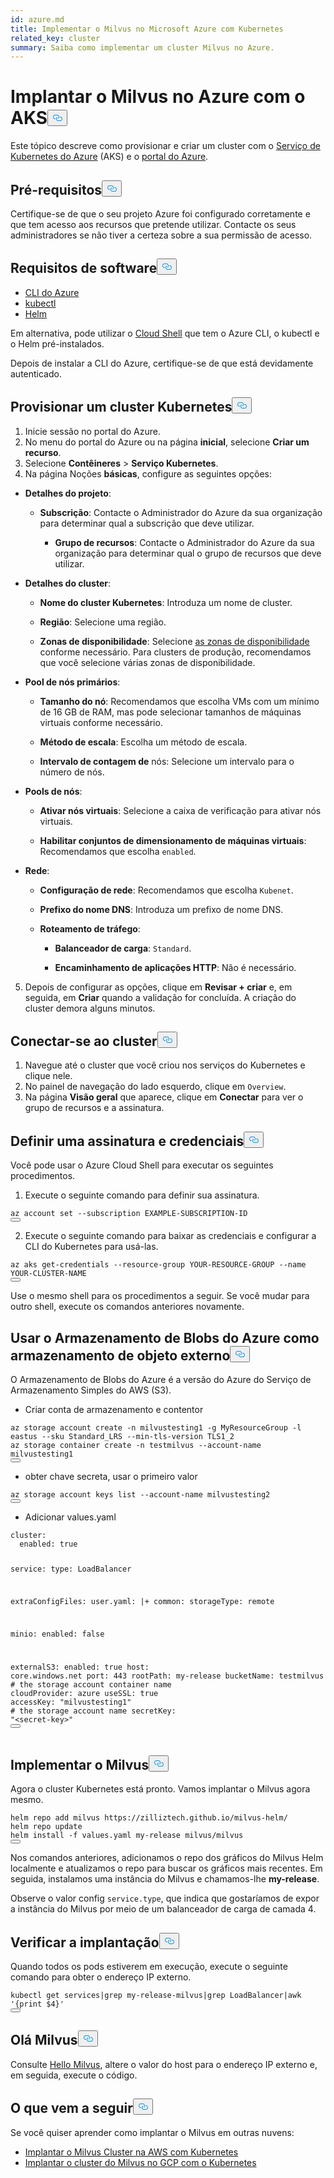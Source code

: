 ```yaml
---
id: azure.md
title: Implementar o Milvus no Microsoft Azure com Kubernetes
related_key: cluster
summary: Saiba como implementar um cluster Milvus no Azure.
---
```

<h1 id="Deploy-Milvus-on-Azure-with-AKS" class="common-anchor-header">Implantar o Milvus no Azure com o AKS<button data-href="#Deploy-Milvus-on-Azure-with-AKS" class="anchor-icon" translate="no">
      <svg translate="no"
        aria-hidden="true"
        focusable="false"
        height="20"
        version="1.1"
        viewBox="0 0 16 16"
        width="16"
      >
        <path
          fill="#0092E4"
          fill-rule="evenodd"
          d="M4 9h1v1H4c-1.5 0-3-1.69-3-3.5S2.55 3 4 3h4c1.45 0 3 1.69 3 3.5 0 1.41-.91 2.72-2 3.25V8.59c.58-.45 1-1.27 1-2.09C10 5.22 8.98 4 8 4H4c-.98 0-2 1.22-2 2.5S3 9 4 9zm9-3h-1v1h1c1 0 2 1.22 2 2.5S13.98 12 13 12H9c-.98 0-2-1.22-2-2.5 0-.83.42-1.64 1-2.09V6.25c-1.09.53-2 1.84-2 3.25C6 11.31 7.55 13 9 13h4c1.45 0 3-1.69 3-3.5S14.5 6 13 6z"
        ></path>
      </svg>
    </button></h1><p>Este tópico descreve como provisionar e criar um cluster com o <a href="https://azure.microsoft.com/en-us/services/kubernetes-service/#overview">Serviço de Kubernetes do Azure</a> (AKS) e o <a href="https://portal.azure.com">portal do Azure</a>.</p>
<h2 id="Prerequisites" class="common-anchor-header">Pré-requisitos<button data-href="#Prerequisites" class="anchor-icon" translate="no">
      <svg translate="no"
        aria-hidden="true"
        focusable="false"
        height="20"
        version="1.1"
        viewBox="0 0 16 16"
        width="16"
      >
        <path
          fill="#0092E4"
          fill-rule="evenodd"
          d="M4 9h1v1H4c-1.5 0-3-1.69-3-3.5S2.55 3 4 3h4c1.45 0 3 1.69 3 3.5 0 1.41-.91 2.72-2 3.25V8.59c.58-.45 1-1.27 1-2.09C10 5.22 8.98 4 8 4H4c-.98 0-2 1.22-2 2.5S3 9 4 9zm9-3h-1v1h1c1 0 2 1.22 2 2.5S13.98 12 13 12H9c-.98 0-2-1.22-2-2.5 0-.83.42-1.64 1-2.09V6.25c-1.09.53-2 1.84-2 3.25C6 11.31 7.55 13 9 13h4c1.45 0 3-1.69 3-3.5S14.5 6 13 6z"
        ></path>
      </svg>
    </button></h2><p>Certifique-se de que o seu projeto Azure foi configurado corretamente e que tem acesso aos recursos que pretende utilizar. Contacte os seus administradores se não tiver a certeza sobre a sua permissão de acesso.</p>
<h2 id="Software-requirements" class="common-anchor-header">Requisitos de software<button data-href="#Software-requirements" class="anchor-icon" translate="no">
      <svg translate="no"
        aria-hidden="true"
        focusable="false"
        height="20"
        version="1.1"
        viewBox="0 0 16 16"
        width="16"
      >
        <path
          fill="#0092E4"
          fill-rule="evenodd"
          d="M4 9h1v1H4c-1.5 0-3-1.69-3-3.5S2.55 3 4 3h4c1.45 0 3 1.69 3 3.5 0 1.41-.91 2.72-2 3.25V8.59c.58-.45 1-1.27 1-2.09C10 5.22 8.98 4 8 4H4c-.98 0-2 1.22-2 2.5S3 9 4 9zm9-3h-1v1h1c1 0 2 1.22 2 2.5S13.98 12 13 12H9c-.98 0-2-1.22-2-2.5 0-.83.42-1.64 1-2.09V6.25c-1.09.53-2 1.84-2 3.25C6 11.31 7.55 13 9 13h4c1.45 0 3-1.69 3-3.5S14.5 6 13 6z"
        ></path>
      </svg>
    </button></h2><ul>
<li><a href="https://docs.microsoft.com/en-us/cli/azure/install-azure-cli#install">CLI do Azure</a></li>
<li><a href="https://kubernetes.io/docs/tasks/tools/">kubectl</a></li>
<li><a href="https://helm.sh/docs/intro/install/">Helm</a></li>
</ul>
<p>Em alternativa, pode utilizar o <a href="https://learn.microsoft.com/en-us/azure/cloud-shell/overview">Cloud Shell</a> que tem o Azure CLI, o kubectl e o Helm pré-instalados.</p>
<div class="alert note">Depois de instalar a CLI do Azure, certifique-se de que está devidamente autenticado. </div>
<h2 id="Provision-a-Kubernetes-cluster" class="common-anchor-header">Provisionar um cluster Kubernetes<button data-href="#Provision-a-Kubernetes-cluster" class="anchor-icon" translate="no">
      <svg translate="no"
        aria-hidden="true"
        focusable="false"
        height="20"
        version="1.1"
        viewBox="0 0 16 16"
        width="16"
      >
        <path
          fill="#0092E4"
          fill-rule="evenodd"
          d="M4 9h1v1H4c-1.5 0-3-1.69-3-3.5S2.55 3 4 3h4c1.45 0 3 1.69 3 3.5 0 1.41-.91 2.72-2 3.25V8.59c.58-.45 1-1.27 1-2.09C10 5.22 8.98 4 8 4H4c-.98 0-2 1.22-2 2.5S3 9 4 9zm9-3h-1v1h1c1 0 2 1.22 2 2.5S13.98 12 13 12H9c-.98 0-2-1.22-2-2.5 0-.83.42-1.64 1-2.09V6.25c-1.09.53-2 1.84-2 3.25C6 11.31 7.55 13 9 13h4c1.45 0 3-1.69 3-3.5S14.5 6 13 6z"
        ></path>
      </svg>
    </button></h2><ol>
<li>Inicie sessão no portal do Azure.</li>
<li>No menu do portal do Azure ou na página <strong>inicial</strong>, selecione <strong>Criar um recurso</strong>.</li>
<li>Selecione <strong>Contêineres</strong> &gt; <strong>Serviço Kubernetes</strong>.</li>
<li>Na página Noções <strong>básicas</strong>, configure as seguintes opções:</li>
</ol>
<ul>
<li><p><strong>Detalhes do projeto</strong>:</p>
<ul>
<li><p><strong>Subscrição</strong>: Contacte o Administrador do Azure da sua organização para determinar qual a subscrição que deve utilizar.</p>
<ul>
<li><strong>Grupo de recursos</strong>: Contacte o Administrador do Azure da sua organização para determinar qual o grupo de recursos que deve utilizar.</li>
</ul></li>
</ul></li>
<li><p><strong>Detalhes do cluster</strong>:</p>
<ul>
<li><p><strong>Nome do cluster Kubernetes</strong>: Introduza um nome de cluster.</p></li>
<li><p><strong>Região</strong>: Selecione uma região.</p></li>
<li><p><strong>Zonas de disponibilidade</strong>: Selecione <a href="https://docs.microsoft.com/en-us/azure/aks/availability-zones#overview-of-availability-zones-for-aks-clusters">as zonas de disponibilidade</a> conforme necessário. Para clusters de produção, recomendamos que você selecione várias zonas de disponibilidade.</p></li>
</ul></li>
<li><p><strong>Pool de nós primários</strong>:</p>
<ul>
<li><p><strong>Tamanho do nó</strong>: Recomendamos que escolha VMs com um mínimo de 16 GB de RAM, mas pode selecionar tamanhos de máquinas virtuais conforme necessário.</p></li>
<li><p><strong>Método de escala</strong>: Escolha um método de escala.</p></li>
<li><p><strong>Intervalo de contagem de</strong> nós: Selecione um intervalo para o número de nós.</p></li>
</ul></li>
<li><p><strong>Pools de nós</strong>:</p>
<ul>
<li><p><strong>Ativar nós virtuais</strong>: Selecione a caixa de verificação para ativar nós virtuais.</p></li>
<li><p><strong>Habilitar conjuntos de dimensionamento de máquinas virtuais</strong>: Recomendamos que escolha <code translate="no">enabled</code>.</p></li>
</ul></li>
<li><p><strong>Rede</strong>:</p>
<ul>
<li><p><strong>Configuração de rede</strong>: Recomendamos que escolha <code translate="no">Kubenet</code>.</p></li>
<li><p><strong>Prefixo do nome DNS</strong>: Introduza um prefixo de nome DNS.</p></li>
<li><p><strong>Roteamento de tráfego</strong>:</p>
<ul>
<li><p><strong>Balanceador de carga</strong>: <code translate="no">Standard</code>.</p></li>
<li><p><strong>Encaminhamento de aplicações HTTP</strong>: Não é necessário.</p></li>
</ul></li>
</ul></li>
</ul>
<ol start="5">
<li>Depois de configurar as opções, clique em <strong>Revisar + criar</strong> e, em seguida, em <strong>Criar</strong> quando a validação for concluída. A criação do cluster demora alguns minutos.</li>
</ol>
<h2 id="Connect-to-the-cluster" class="common-anchor-header">Conectar-se ao cluster<button data-href="#Connect-to-the-cluster" class="anchor-icon" translate="no">
      <svg translate="no"
        aria-hidden="true"
        focusable="false"
        height="20"
        version="1.1"
        viewBox="0 0 16 16"
        width="16"
      >
        <path
          fill="#0092E4"
          fill-rule="evenodd"
          d="M4 9h1v1H4c-1.5 0-3-1.69-3-3.5S2.55 3 4 3h4c1.45 0 3 1.69 3 3.5 0 1.41-.91 2.72-2 3.25V8.59c.58-.45 1-1.27 1-2.09C10 5.22 8.98 4 8 4H4c-.98 0-2 1.22-2 2.5S3 9 4 9zm9-3h-1v1h1c1 0 2 1.22 2 2.5S13.98 12 13 12H9c-.98 0-2-1.22-2-2.5 0-.83.42-1.64 1-2.09V6.25c-1.09.53-2 1.84-2 3.25C6 11.31 7.55 13 9 13h4c1.45 0 3-1.69 3-3.5S14.5 6 13 6z"
        ></path>
      </svg>
    </button></h2><ol>
<li>Navegue até o cluster que você criou nos serviços do Kubernetes e clique nele.</li>
<li>No painel de navegação do lado esquerdo, clique em <code translate="no">Overview</code>.</li>
<li>Na página <strong>Visão geral</strong> que aparece, clique em <strong>Conectar</strong> para ver o grupo de recursos e a assinatura.</li>
</ol>
<h2 id="Set-a-subscription-and-credentials" class="common-anchor-header">Definir uma assinatura e credenciais<button data-href="#Set-a-subscription-and-credentials" class="anchor-icon" translate="no">
      <svg translate="no"
        aria-hidden="true"
        focusable="false"
        height="20"
        version="1.1"
        viewBox="0 0 16 16"
        width="16"
      >
        <path
          fill="#0092E4"
          fill-rule="evenodd"
          d="M4 9h1v1H4c-1.5 0-3-1.69-3-3.5S2.55 3 4 3h4c1.45 0 3 1.69 3 3.5 0 1.41-.91 2.72-2 3.25V8.59c.58-.45 1-1.27 1-2.09C10 5.22 8.98 4 8 4H4c-.98 0-2 1.22-2 2.5S3 9 4 9zm9-3h-1v1h1c1 0 2 1.22 2 2.5S13.98 12 13 12H9c-.98 0-2-1.22-2-2.5 0-.83.42-1.64 1-2.09V6.25c-1.09.53-2 1.84-2 3.25C6 11.31 7.55 13 9 13h4c1.45 0 3-1.69 3-3.5S14.5 6 13 6z"
        ></path>
      </svg>
    </button></h2><div class="alert note">Você pode usar o Azure Cloud Shell para executar os seguintes procedimentos.</div>
<ol>
<li>Execute o seguinte comando para definir sua assinatura.</li>
</ol>
<pre><code translate="no" class="language-shell">az account <span class="hljs-built_in">set</span> --subscription EXAMPLE-SUBSCRIPTION-ID
<button class="copy-code-btn"></button></code></pre>
<ol start="2">
<li>Execute o seguinte comando para baixar as credenciais e configurar a CLI do Kubernetes para usá-las.</li>
</ol>
<pre><code translate="no" class="language-shell">az aks <span class="hljs-keyword">get</span>-credentials --resource-<span class="hljs-keyword">group</span> YOUR-RESOURCE-GROUP --name YOUR-CLUSTER-NAME
<button class="copy-code-btn"></button></code></pre>
<div class="alert note">
Use o mesmo shell para os procedimentos a seguir. Se você mudar para outro shell, execute os comandos anteriores novamente.</div>
<h2 id="Using-Azure-Blob-Storage-as-external-object-storage" class="common-anchor-header">Usar o Armazenamento de Blobs do Azure como armazenamento de objeto externo<button data-href="#Using-Azure-Blob-Storage-as-external-object-storage" class="anchor-icon" translate="no">
      <svg translate="no"
        aria-hidden="true"
        focusable="false"
        height="20"
        version="1.1"
        viewBox="0 0 16 16"
        width="16"
      >
        <path
          fill="#0092E4"
          fill-rule="evenodd"
          d="M4 9h1v1H4c-1.5 0-3-1.69-3-3.5S2.55 3 4 3h4c1.45 0 3 1.69 3 3.5 0 1.41-.91 2.72-2 3.25V8.59c.58-.45 1-1.27 1-2.09C10 5.22 8.98 4 8 4H4c-.98 0-2 1.22-2 2.5S3 9 4 9zm9-3h-1v1h1c1 0 2 1.22 2 2.5S13.98 12 13 12H9c-.98 0-2-1.22-2-2.5 0-.83.42-1.64 1-2.09V6.25c-1.09.53-2 1.84-2 3.25C6 11.31 7.55 13 9 13h4c1.45 0 3-1.69 3-3.5S14.5 6 13 6z"
        ></path>
      </svg>
    </button></h2><p>O Armazenamento de Blobs do Azure é a versão do Azure do Serviço de Armazenamento Simples do AWS (S3).</p>
<ul>
<li>Criar conta de armazenamento e contentor</li>
</ul>
<pre><code translate="no" class="language-bash">az storage account create -n milvustesting1 -g MyResourceGroup -l eastus --sku Standard_LRS --<span class="hljs-built_in">min</span>-tls-version TLS1_2
az storage container create -n testmilvus --account-name milvustesting1
<button class="copy-code-btn"></button></code></pre>
<ul>
<li>obter chave secreta, usar o primeiro valor</li>
</ul>
<pre><code translate="no" class="language-bash">az storage account keys list --account-name milvustesting2
<button class="copy-code-btn"></button></code></pre>
<ul>
<li>Adicionar values.yaml</li>
</ul>
<pre><code translate="no" class="language-yaml">cluster:
  enabled: <span class="hljs-literal">true</span>

service:
  <span class="hljs-built_in">type</span>: LoadBalancer

extraConfigFiles:
  user.yaml: |+
    common:
      storageType: remote

minio:
  enabled: <span class="hljs-literal">false</span>

externalS3:
  enabled: <span class="hljs-literal">true</span>
  host: core.windows.net
  port: 443
  rootPath: my-release
  bucketName: testmilvus <span class="hljs-comment"># the storage account container name</span>
  cloudProvider: azure
  useSSL: <span class="hljs-literal">true</span>
  accessKey: <span class="hljs-string">&quot;milvustesting1&quot;</span> <span class="hljs-comment"># the storage account name</span>
  secretKey: <span class="hljs-string">&quot;&lt;secret-key&gt;&quot;</span> 
<button class="copy-code-btn"></button></code></pre>
<h2 id="Deploy-Milvus" class="common-anchor-header">Implementar o Milvus<button data-href="#Deploy-Milvus" class="anchor-icon" translate="no">
      <svg translate="no"
        aria-hidden="true"
        focusable="false"
        height="20"
        version="1.1"
        viewBox="0 0 16 16"
        width="16"
      >
        <path
          fill="#0092E4"
          fill-rule="evenodd"
          d="M4 9h1v1H4c-1.5 0-3-1.69-3-3.5S2.55 3 4 3h4c1.45 0 3 1.69 3 3.5 0 1.41-.91 2.72-2 3.25V8.59c.58-.45 1-1.27 1-2.09C10 5.22 8.98 4 8 4H4c-.98 0-2 1.22-2 2.5S3 9 4 9zm9-3h-1v1h1c1 0 2 1.22 2 2.5S13.98 12 13 12H9c-.98 0-2-1.22-2-2.5 0-.83.42-1.64 1-2.09V6.25c-1.09.53-2 1.84-2 3.25C6 11.31 7.55 13 9 13h4c1.45 0 3-1.69 3-3.5S14.5 6 13 6z"
        ></path>
      </svg>
    </button></h2><p>Agora o cluster Kubernetes está pronto. Vamos implantar o Milvus agora mesmo.</p>
<pre><code translate="no" class="language-bash">helm repo add milvus https://zilliztech.github.io/milvus-helm/
helm repo update
helm install -f values.yaml my-release milvus/milvus
<button class="copy-code-btn"></button></code></pre>
<p>Nos comandos anteriores, adicionamos o repo dos gráficos do Milvus Helm localmente e atualizamos o repo para buscar os gráficos mais recentes. Em seguida, instalamos uma instância do Milvus e chamamos-lhe <strong>my-release</strong>.</p>
<p>Observe o valor config <code translate="no">service.type</code>, que indica que gostaríamos de expor a instância do Milvus por meio de um balanceador de carga de camada 4.</p>
<h2 id="Verify-the-deployment" class="common-anchor-header">Verificar a implantação<button data-href="#Verify-the-deployment" class="anchor-icon" translate="no">
      <svg translate="no"
        aria-hidden="true"
        focusable="false"
        height="20"
        version="1.1"
        viewBox="0 0 16 16"
        width="16"
      >
        <path
          fill="#0092E4"
          fill-rule="evenodd"
          d="M4 9h1v1H4c-1.5 0-3-1.69-3-3.5S2.55 3 4 3h4c1.45 0 3 1.69 3 3.5 0 1.41-.91 2.72-2 3.25V8.59c.58-.45 1-1.27 1-2.09C10 5.22 8.98 4 8 4H4c-.98 0-2 1.22-2 2.5S3 9 4 9zm9-3h-1v1h1c1 0 2 1.22 2 2.5S13.98 12 13 12H9c-.98 0-2-1.22-2-2.5 0-.83.42-1.64 1-2.09V6.25c-1.09.53-2 1.84-2 3.25C6 11.31 7.55 13 9 13h4c1.45 0 3-1.69 3-3.5S14.5 6 13 6z"
        ></path>
      </svg>
    </button></h2><p>Quando todos os pods estiverem em execução, execute o seguinte comando para obter o endereço IP externo.</p>
<pre><code translate="no" class="language-bash">kubectl <span class="hljs-keyword">get</span> services|grep my-release-milvus|grep LoadBalancer|awk <span class="hljs-string">&#x27;{print $4}&#x27;</span>
<button class="copy-code-btn"></button></code></pre>
<h2 id="Hello-Milvus" class="common-anchor-header">Olá Milvus<button data-href="#Hello-Milvus" class="anchor-icon" translate="no">
      <svg translate="no"
        aria-hidden="true"
        focusable="false"
        height="20"
        version="1.1"
        viewBox="0 0 16 16"
        width="16"
      >
        <path
          fill="#0092E4"
          fill-rule="evenodd"
          d="M4 9h1v1H4c-1.5 0-3-1.69-3-3.5S2.55 3 4 3h4c1.45 0 3 1.69 3 3.5 0 1.41-.91 2.72-2 3.25V8.59c.58-.45 1-1.27 1-2.09C10 5.22 8.98 4 8 4H4c-.98 0-2 1.22-2 2.5S3 9 4 9zm9-3h-1v1h1c1 0 2 1.22 2 2.5S13.98 12 13 12H9c-.98 0-2-1.22-2-2.5 0-.83.42-1.64 1-2.09V6.25c-1.09.53-2 1.84-2 3.25C6 11.31 7.55 13 9 13h4c1.45 0 3-1.69 3-3.5S14.5 6 13 6z"
        ></path>
      </svg>
    </button></h2><p>Consulte <a href="https://milvus.io/docs/v2.3.x/example_code.md">Hello Milvus</a>, altere o valor do host para o endereço IP externo e, em seguida, execute o código.</p>
<h2 id="Whats-next" class="common-anchor-header">O que vem a seguir<button data-href="#Whats-next" class="anchor-icon" translate="no">
      <svg translate="no"
        aria-hidden="true"
        focusable="false"
        height="20"
        version="1.1"
        viewBox="0 0 16 16"
        width="16"
      >
        <path
          fill="#0092E4"
          fill-rule="evenodd"
          d="M4 9h1v1H4c-1.5 0-3-1.69-3-3.5S2.55 3 4 3h4c1.45 0 3 1.69 3 3.5 0 1.41-.91 2.72-2 3.25V8.59c.58-.45 1-1.27 1-2.09C10 5.22 8.98 4 8 4H4c-.98 0-2 1.22-2 2.5S3 9 4 9zm9-3h-1v1h1c1 0 2 1.22 2 2.5S13.98 12 13 12H9c-.98 0-2-1.22-2-2.5 0-.83.42-1.64 1-2.09V6.25c-1.09.53-2 1.84-2 3.25C6 11.31 7.55 13 9 13h4c1.45 0 3-1.69 3-3.5S14.5 6 13 6z"
        ></path>
      </svg>
    </button></h2><p>Se você quiser aprender como implantar o Milvus em outras nuvens:</p>
<ul>
<li><a href="/docs/pt/eks.md">Implantar o Milvus Cluster na AWS com Kubernetes</a></li>
<li><a href="/docs/pt/gcp.md">Implantar o cluster do Milvus no GCP com o Kubernetes</a></li>
</ul>
